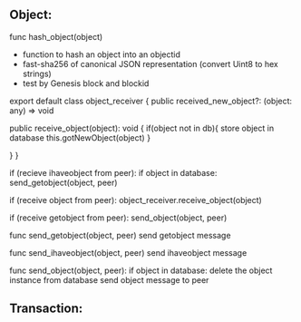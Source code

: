 
## Object:
func hash_object(object)
- function to hash an object into an objectid
- fast-sha256 of canonical JSON representation (convert Uint8 to hex strings)
- test by Genesis block and blockid

export default class object_receiver {
  public received_new_object?: (object: any) => void

  public receive_object(object): void {
        if(object not in db){
            store object in database
            this.gotNewObject(object)
        }

  }
}

if (recieve ihaveobject from peer):
    if object in database:
        send_getobject(object, peer)
    
if (receive object from peer):
    object_receiver.receive_object(object)

if (receive getobject from peer):
    send_object(object, peer)

func send_getobject(object, peer)
    send getobject message

func send_ihaveobject(object, peer)
    send ihaveobject message


func send_object(object, peer):
    if object in database:
        delete the object instance from database
        send object message to peer


## Transaction:
